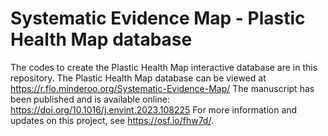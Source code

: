 # Systematic Evidence Map - Plastic Health Map database

The codes to create the Plastic Health Map interactive database are in this repository.
The Plastic Health Map database can be viewed at https://r.flo.minderoo.org/Systematic-Evidence-Map/
The manuscript has been published and is available online: https://doi.org/10.1016/j.envint.2023.108225
For more information and updates on this project, see https://osf.io/fhw7d/. 
